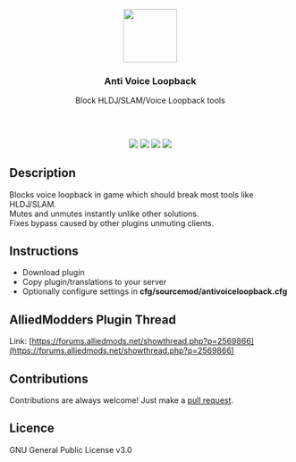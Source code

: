 <p align="center">
<img src="https://i.imgur.com/oA5O3gz.png" height="96px" width="96px"/>
<br/>
<h3 align="center">Anti Voice Loopback</h3>
<p align="center">Block HLDJ/SLAM/Voice Loopback tools</p>
<h2></h2>
</p>
<br />

<p align="center">
<a href="../../releases"><img src="https://img.shields.io/github/release/mobeigi/AntiVoiceLoopback.svg?style=flat-square" /></a>
<a href="../../issues"><img src="https://img.shields.io/github/issues/mobeigi/AntiVoiceLoopback.svg?style=flat-square" /></a>
<a href="../../pulls"><img src="https://img.shields.io/github/issues-pr/mobeigi/AntiVoiceLoopback.svg?style=flat-square" /></a> 
<a href="LICENSE.md"><img src="https://img.shields.io/github/license/mobeigi/AntiVoiceLoopback.svg?style=flat-square" /></a>
</p>

## Description
Blocks voice loopback in game which should break most tools like HLDJ/SLAM.  
Mutes and unmutes instantly unlike other solutions.  
Fixes bypass caused by other plugins unmuting clients.  

## Instructions
* Download plugin
* Copy plugin/translations to your server
* Optionally configure settings in **cfg/sourcemod/antivoiceloopback.cfg**

## AlliedModders Plugin Thread
Link: [https://forums.alliedmods.net/showthread.php?p=2569866](https://forums.alliedmods.net/showthread.php?p=2569866)

## Contributions
Contributions are always welcome!
Just make a [pull request](../../pulls).

## Licence
GNU General Public License v3.0

